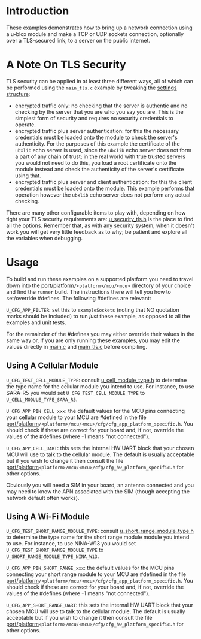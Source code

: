 # Introduction
These examples demonstrates how to bring up a network connection using a u-blox module and make a TCP or UDP sockets connection, optionally over a TLS-secured link, to a server on the public internet.

# A Note On TLS Security
TLS security can be applied in at least three different ways, all of which can be performed using the `main_tls.c` example by tweaking the [settings structure](/common/security/api/u_security_tls.h#L283):

- encrypted traffic only: no checking that the server is authentic and no checking by the server that you are who you say you are.  This is the simplest form of security and requires no security credentials to operate.
- encrypted traffic plus server authentication: for this the necessary credentials must be loaded onto the module to check the server's authenticity.  For the purposes of this example the certificate of the `ubxlib` echo server is used, since the `ubxlib` echo server does not form a part of any chain of trust; in the real world with true trusted servers you would not need to do this, you load a root certificate onto the module instead and check the authenticity of the server's certificate using that.
- encrypted traffic plus server and client authentication: for this the client credentials must be loaded onto the module.  This example performs that operation however the `ubxlib` echo server does not perform any actual checking.

There are many other configurable items to play with, depending on how tight your TLS security requirements are: [u_security_tls.h](/common/security/api/u_security_tls.h) is the place to find all the options.  Remember that, as with any security system, when it doesn't work you will get very little feedback as to why; be patient and explore all the variables when debugging.

# Usage
To build and run these examples on a supported platform you need to travel down into the [port/platform](/port/platform)`/<platform>/mcu/<mcu>` directory of your choice and find the `runner` build.  The instructions there will tell you how to set/override #defines.  The following #defines are relevant:

`U_CFG_APP_FILTER`: set this to `exampleSockets` (noting that NO quotation marks should be included) to run *just* these example, as opposed to all the examples and unit tests.

For the remainder of the #defines you may either override their values in the same way or, if you are only running these examples, you may edit the values directly in [main.c](main.c) and [main_tls.c](main_tls.c) before compiling.

## Using A Cellular Module

`U_CFG_TEST_CELL_MODULE_TYPE`: consult [u_cell_module_type.h](/cell/api/u_cell_module_type.h) to determine the type name for the cellular module you intend to use.  For instance, to use SARA-R5 you would set `U_CFG_TEST_CELL_MODULE_TYPE` to `U_CELL_MODULE_TYPE_SARA_R5`.

`U_CFG_APP_PIN_CELL_xxx`: the default values for the MCU pins connecting your cellular module to your MCU are #defined in the file [port/platform](/port/platform)`/<platform>/mcu/<mcu>/cfg/cfg_app_platform_specific.h`.  You should check if these are correct for your board and, if not, override the values of the #defines (where -1 means "not connected").

`U_CFG_APP_CELL_UART`: this sets the internal HW UART block that your chosen MCU will use to talk to the cellular module.  The default is usually acceptable but if you wish to change it then consult the file [port/platform](/port/platform)`<platform>/mcu/<mcu>/cfg/cfg_hw_platform_specific.h` for other options.

Obviously you will need a SIM in your board, an antenna connected and you may need to know the APN associated with the SIM (though accepting the network default often works).

## Using A Wi-Fi Module

`U_CFG_TEST_SHORT_RANGE_MODULE_TYPE`: consult [u_short_range_module_type.h](/common/short_range/api/u_short_range_module_type.h) to determine the type name for the short range module module you intend to use.  For instance, to use NINA-W13 you would set `U_CFG_TEST_SHORT_RANGE_MODULE_TYPE` to `U_SHORT_RANGE_MODULE_TYPE_NINA_W13`.

`U_CFG_APP_PIN_SHORT_RANGE_xxx`: the default values for the MCU pins connecting your short range module to your MCU are #defined in the file [port/platform](/port/platform)`/<platform>/mcu/<mcu>/cfg/cfg_app_platform_specific.h`.  You should check if these are correct for your board and, if not, override the values of the #defines (where -1 means "not connected").

`U_CFG_APP_SHORT_RANGE_UART`: this sets the internal HW UART block that your chosen MCU will use to talk to the cellular module.  The default is usually acceptable but if you wish to change it then consult the file [port/platform](/port/platform)`<platform>/mcu/<mcu>/cfg/cfg_hw_platform_specific.h` for other options.

